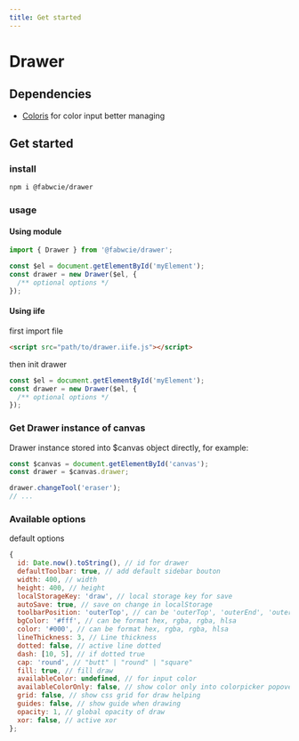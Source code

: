 ```yaml
---
title: Get started
---
```


# Drawer

## Dependencies

- [Coloris](https://github.com/mdbassit/Coloris) for color input better managing

## Get started

### install

```bash
npm i @fabwcie/drawer
```

### usage

#### Using module

```js
import { Drawer } from '@fabwcie/drawer';

const $el = document.getElementById('myElement');
const drawer = new Drawer($el, {
  /** optional options */
});
```

#### Using iife

first import file

```html
<script src="path/to/drawer.iife.js"></script>
```

then init drawer

```js
const $el = document.getElementById('myElement');
const drawer = new Drawer($el, {
  /** optional options */
});
```

### Get Drawer instance of canvas

Drawer instance stored into $canvas object directly, for example:

```js
const $canvas = document.getElementById('canvas');
const drawer = $canvas.drawer;

drawer.changeTool('eraser');
// ...
```

### Available options

default options

```js
{
  id: Date.now().toString(), // id for drawer
  defaultToolbar: true, // add default sidebar bouton
  width: 400, // width
  height: 400, // height
  localStorageKey: 'draw', // local storage key for save
  autoSave: true, // save on change in localStorage
  toolbarPosition: 'outerTop', // can be 'outerTop', 'outerEnd', 'outerBottom', 'outerStart', 'innerTop', 'innerEnd', 'innerBottom', 'innerStart'
  bgColor: '#fff', // can be format hex, rgba, rgba, hlsa
  color: '#000', // can be format hex, rgba, rgba, hlsa
  lineThickness: 3, // Line thickness
  dotted: false, // active line dotted
  dash: [10, 5], // if dotted true
  cap: 'round', // "butt" | "round" | "square"
  fill: true, // fill draw
  availableColor: undefined, // for input color
  availableColorOnly: false, // show color only into colorpicker popover
  grid: false, // show css grid for draw helping
  guides: false, // show guide when drawing
  opacity: 1, // global opacity of draw
  xor: false, // active xor
};
```
